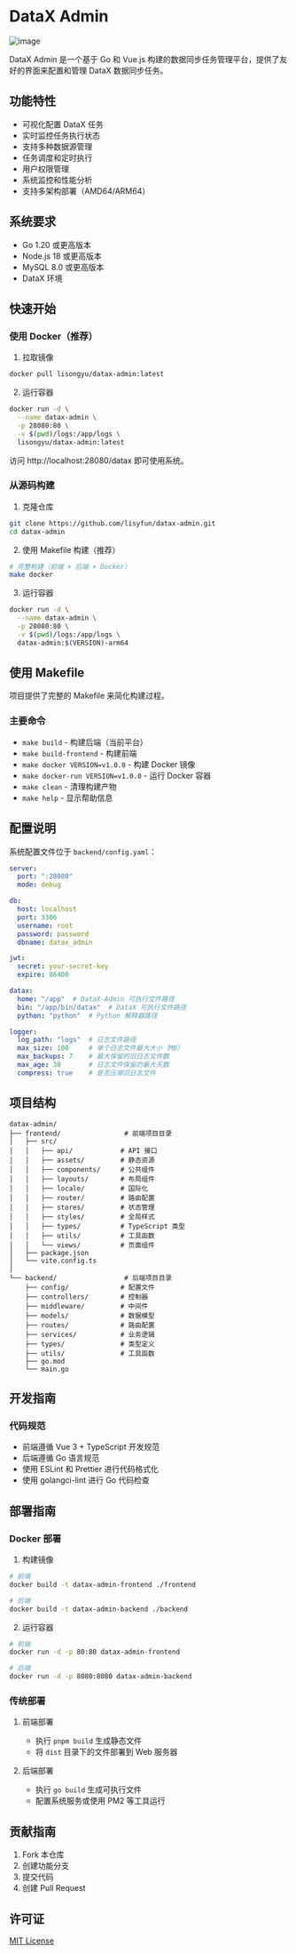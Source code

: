 # DataX Admin



![image](https://github.com/user-attachments/assets/7882709f-6147-47cc-ab30-4f4515538ff4)


DataX Admin 是一个基于 Go 和 Vue.js 构建的数据同步任务管理平台，提供了友好的界面来配置和管理 DataX 数据同步任务。

## 功能特性

- 可视化配置 DataX 任务
- 实时监控任务执行状态
- 支持多种数据源管理
- 任务调度和定时执行
- 用户权限管理
- 系统监控和性能分析
- 支持多架构部署（AMD64/ARM64）

## 系统要求

- Go 1.20 或更高版本
- Node.js 18 或更高版本
- MySQL 8.0 或更高版本
- DataX 环境

## 快速开始

### 使用 Docker（推荐）

1. 拉取镜像
```bash
docker pull lisongyu/datax-admin:latest
```

2. 运行容器
```bash
docker run -d \
  --name datax-admin \
  -p 28080:80 \
  -v $(pwd)/logs:/app/logs \
  lisongyu/datax-admin:latest
```

访问 http://localhost:28080/datax 即可使用系统。

### 从源码构建

1. 克隆仓库
```bash
git clone https://github.com/lisyfun/datax-admin.git
cd datax-admin
```

2. 使用 Makefile 构建（推荐）
```bash
# 完整构建（前端 + 后端 + Docker）
make docker
```

3. 运行容器
```bash
docker run -d \
  --name datax-admin \
  -p 28080:80 \
  -v $(pwd)/logs:/app/logs \
  datax-admin:$(VERSION)-arm64
```


## 使用 Makefile

项目提供了完整的 Makefile 来简化构建过程。

### 主要命令

- `make build` - 构建后端（当前平台）
- `make build-frontend` - 构建前端
- `make docker VERSION=v1.0.0` - 构建 Docker 镜像
- `make docker-run VERSION=v1.0.0` - 运行 Docker 容器
- `make clean` - 清理构建产物
- `make help` - 显示帮助信息


## 配置说明

系统配置文件位于 `backend/config.yaml`：

```yaml
server:
  port: ":28080"
  mode: debug

db:
  host: localhost
  port: 3306
  username: root
  password: password
  dbname: datax_admin

jwt:
  secret: your-secret-key
  expire: 86400

datax:
  home: "/app"  # DataX-Admin 可执行文件路径
  bin: "/app/bin/datax"  # DataX 可执行文件路径
  python: "python"  # Python 解释器路径

logger:
  log_path: "logs"  # 日志文件路径
  max_size: 100     # 单个日志文件最大大小（MB）
  max_backups: 7    # 最大保留的旧日志文件数
  max_age: 30       # 日志文件保留的最大天数
  compress: true    # 是否压缩旧日志文件
```

## 项目结构

```
datax-admin/
├── frontend/                # 前端项目目录
│   ├── src/
│   │   ├── api/            # API 接口
│   │   ├── assets/         # 静态资源
│   │   ├── components/     # 公共组件
│   │   ├── layouts/        # 布局组件
│   │   ├── locale/         # 国际化
│   │   ├── router/         # 路由配置
│   │   ├── stores/         # 状态管理
│   │   ├── styles/         # 全局样式
│   │   ├── types/          # TypeScript 类型
│   │   ├── utils/          # 工具函数
│   │   └── views/          # 页面组件
│   ├── package.json
│   └── vite.config.ts
│
└── backend/                 # 后端项目目录
    ├── config/             # 配置文件
    ├── controllers/        # 控制器
    ├── middleware/         # 中间件
    ├── models/             # 数据模型
    ├── routes/             # 路由配置
    ├── services/           # 业务逻辑
    ├── types/              # 类型定义
    ├── utils/              # 工具函数
    ├── go.mod
    └── main.go
```

## 开发指南

### 代码规范

- 前端遵循 Vue 3 + TypeScript 开发规范
- 后端遵循 Go 语言规范
- 使用 ESLint 和 Prettier 进行代码格式化
- 使用 golangci-lint 进行 Go 代码检查

## 部署指南

### Docker 部署

1. 构建镜像
```bash
# 前端
docker build -t datax-admin-frontend ./frontend

# 后端
docker build -t datax-admin-backend ./backend
```

2. 运行容器
```bash
# 前端
docker run -d -p 80:80 datax-admin-frontend

# 后端
docker run -d -p 8080:8080 datax-admin-backend
```

### 传统部署

1. 前端部署
   - 执行 `pnpm build` 生成静态文件
   - 将 `dist` 目录下的文件部署到 Web 服务器

2. 后端部署
   - 执行 `go build` 生成可执行文件
   - 配置系统服务或使用 PM2 等工具运行

## 贡献指南

1. Fork 本仓库
2. 创建功能分支
3. 提交代码
4. 创建 Pull Request

## 许可证

[MIT License](LICENSE)
